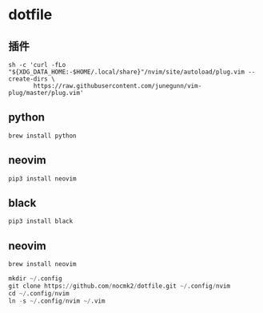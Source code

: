 # dotfile

插件
----

``` 
sh -c 'curl -fLo "${XDG_DATA_HOME:-$HOME/.local/share}"/nvim/site/autoload/plug.vim --create-dirs \
       https://raw.githubusercontent.com/junegunn/vim-plug/master/plug.vim'
```

python
-----
```
brew install python
```

neovim
-----
``` 
pip3 install neovim
```

black
----
```
pip3 install black
```

neovim
-----
``` python
brew install neovim
```


``` python
mkdir ~/.config
git clone https://github.com/nocmk2/dotfile.git ~/.config/nvim
cd ~/.config/nvim
ln -s ~/.config/nvim ~/.vim
```

